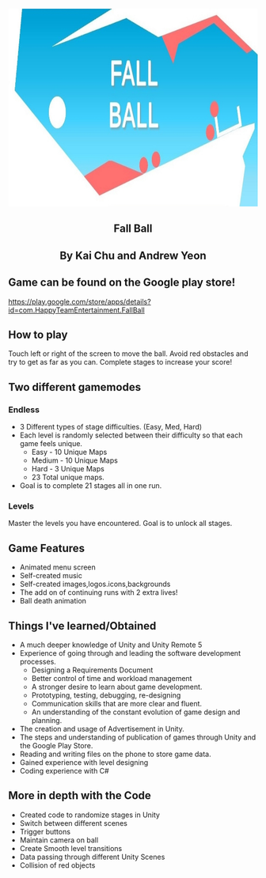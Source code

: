 <p align="center">
  <a href="https://github.com/RedDogClifford/Fall-Ball/">
    <img src="Fall Ball Feature Graphic.jpg" alt="Logo" width="800" height="400">
  </a>
</p>
<h2 align="center">Fall Ball</h2>
<h2 align="center">By Kai Chu and Andrew Yeon</h2>


## Game can be found on the Google play store! 

https://play.google.com/store/apps/details?id=com.HappyTeamEntertainment.FallBall

## How to play

Touch left or right of the screen to move the ball.
Avoid red obstacles and try to get as far as you can.
Complete stages to increase your score!

## Two different gamemodes
### Endless
* 3 Different types of stage difficulties. (Easy, Med, Hard)
* Each level is randomly selected between their difficulty so that each game feels unique. 
  * Easy - 10 Unique Maps
  * Medium - 10 Unique Maps
  * Hard - 3 Unique Maps
  * 23 Total unique maps.
* Goal is to complete 21 stages all in one run.

### Levels
Master the levels you have encountered. 
Goal is to unlock all stages.

## Game Features
* Animated menu screen
* Self-created music
* Self-created images,logos.icons,backgrounds 
* The add on of continuing runs with 2 extra lives!
* Ball death animation

## Things I've learned/Obtained 
* A much deeper knowledge of Unity and Unity Remote 5
* Experience of going through and leading the software development processes. 
  * Designing a Requirements Document
  * Better control of time and workload management
  * A stronger desire to learn about game development.
  * Prototyping, testing, debugging, re-designing
  * Communication skills that are more clear and fluent.
  * An understanding of the constant evolution of game design and planning.
* The creation and usage of Advertisement in Unity.
* The steps and understanding of publication of games through Unity and the Google Play Store. 
* Reading and writing files on the phone to store game data.
* Gained experience with level designing
* Coding experience with C#

## More in depth with the Code
* Created code to randomize stages in Unity
* Switch between different scenes
* Trigger buttons
* Maintain camera on ball
* Create Smooth level transitions
* Data passing through different Unity Scenes
* Collision of red objects


